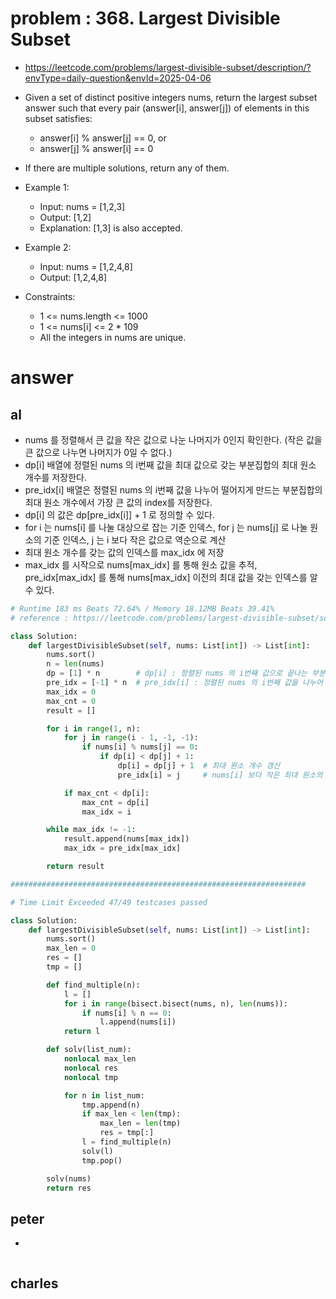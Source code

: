 # problem : 368. Largest Divisible Subset
- https://leetcode.com/problems/largest-divisible-subset/description/?envType=daily-question&envId=2025-04-06

- Given a set of distinct positive integers nums, return the largest subset answer such that every pair (answer[i], answer[j]) of elements in this subset satisfies:
  - answer[i] % answer[j] == 0, or
  - answer[j] % answer[i] == 0
- If there are multiple solutions, return any of them.

 

- Example 1:
  - Input: nums = [1,2,3]
  - Output: [1,2]
  - Explanation: [1,3] is also accepted.

- Example 2:
  - Input: nums = [1,2,4,8]
  - Output: [1,2,4,8]
 

- Constraints:
  - 1 <= nums.length <= 1000
  - 1 <= nums[i] <= 2 * 109
  - All the integers in nums are unique.


# answer

## al
- nums 를 정렬해서 큰 값을 작은 값으로 나눈 나머지가 0인지 확인한다. (작은 값을 큰 값으로 나누면 나머지가 0일 수 없다.)
- dp[i] 배열에 정렬된 nums 의 i번째 값을 최대 값으로 갖는 부분집합의 최대 원소 개수를 저장한다.
- pre_idx[i] 배열은 정렬된 nums 의 i번째 값을 나누어 떨어지게 만드는 부분집합의 최대 원소 개수에서 가장 큰 값의 index를 저장한다.
- dp[i] 의 값은 dp[pre_idx[i]] + 1 로 정의할 수 있다.
- for i 는 nums[i] 를 나눌 대상으로 잡는 기준 인덱스, for j 는 nums[j] 로 나눌 원소의 기준 인덱스, j 는 i 보다 작은 값으로 역순으로 계산
- 최대 원소 개수를 갖는 값의 인덱스를 max_idx 에 저장
- max_idx 를 시작으로 nums[max_idx] 를 통해 원소 값을 추적, pre_idx[max_idx] 를 통해 nums[max_idx] 이전의 최대 값을 갖는 인덱스를 알 수 있다.

```python
# Runtime 183 ms Beats 72.64% / Memory 18.12MB Beats 39.41%
# reference : https://leetcode.com/problems/largest-divisible-subset/solutions/684677/3-steps-c-python-java-dp-pen-paper-diagram/?envType=problem-list-v2&envId=pu0cgtyc

class Solution:
    def largestDivisibleSubset(self, nums: List[int]) -> List[int]:
        nums.sort()
        n = len(nums)
        dp = [1] * n        # dp[i] : 정렬된 nums 의 i번째 값으로 끝나는 부분집합의 최대 원소 개수를 저장하는 배열
        pre_idx = [-1] * n  # pre_idx[i] : 정렬된 nums 의 i번째 값을 나누어 떨어지게 만드는 부분집합 중 가장 큰 값의 인덱스를 저장하는 배열
        max_idx = 0
        max_cnt = 0
        result = []

        for i in range(1, n):
            for j in range(i - 1, -1, -1):
                if nums[i] % nums[j] == 0:
                    if dp[i] < dp[j] + 1:
                        dp[i] = dp[j] + 1  # 최대 원소 개수 갱신
                        pre_idx[i] = j     # nums[i] 보다 작은 최대 원소의 index 저장

            if max_cnt < dp[i]:
                max_cnt = dp[i]
                max_idx = i

        while max_idx != -1:
            result.append(nums[max_idx])
            max_idx = pre_idx[max_idx]

        return result

##################################################################

# Time Limit Exceeded 47/49 testcases passed

class Solution:
    def largestDivisibleSubset(self, nums: List[int]) -> List[int]:
        nums.sort()
        max_len = 0
        res = []
        tmp = []

        def find_multiple(n):
            l = []
            for i in range(bisect.bisect(nums, n), len(nums)):
                if nums[i] % n == 0:
                    l.append(nums[i])
            return l

        def solv(list_num):
            nonlocal max_len
            nonlocal res
            nonlocal tmp

            for n in list_num:
                tmp.append(n)
                if max_len < len(tmp):
                    max_len = len(tmp)
                    res = tmp[:]
                l = find_multiple(n)
                solv(l)
                tmp.pop()

        solv(nums)
        return res

```


## peter
- 
```python
```


## charles
```python
```
